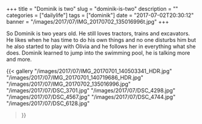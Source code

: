 +++
title = "Dominik is two"
slug = "dominik-is-two"
description = ""
categories = ["dailylife"]
tags = ["dominik"]
date = "2017-07-02T20:30:12"
banner = "/images/2017/07/IMG_20170702_135016996t.jpg"
+++

So Dominik is two years old. He still loves tractors, trains and excavators. He likes when he has time to do his own things and no one disturbs him but he also started to play with Olivia and he follows her in everything what she does. Dominik learned to jump into the swimming pool, he is talking more and more.


{{< gallery
  "/images/2017/07/IMG_20170701_140503341_HDR.jpg"
  "/images/2017/07/IMG_20170701_140719686_HDR.jpg"
  "/images/2017/07/IMG_20170702_135016996.jpg"
  "/images/2017/07/DSC_3701.jpg"
  "/images/2017/07/DSC_4298.jpg"
  "/images/2017/07/DSC_4567.jpg"
  "/images/2017/07/DSC_4744.jpg"
  "/images/2017/07/DSC_6128.jpg"
>}}

